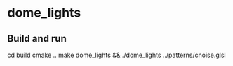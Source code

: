 # dome_lights

## Build and run
  cd build
  cmake ..
  make dome_lights && ./dome_lights ../patterns/cnoise.glsl
  
